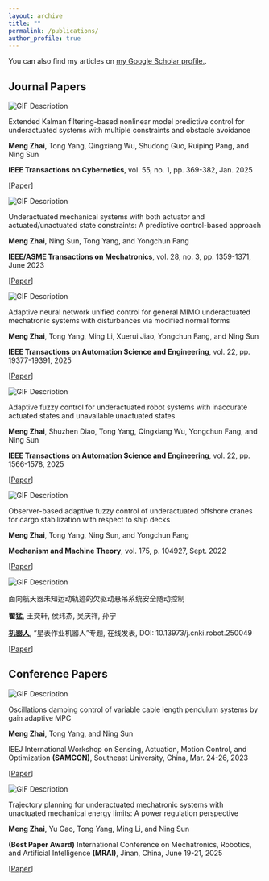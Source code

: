 ```yaml
---
layout: archive
title: ""
permalink: /publications/
author_profile: true
---
```


<!-- {% if author.googlescholar %}
  You can also find my articles on <u><a href="{{author.googlescholar}}">my Google Scholar profile</a>.</u>
{% endif %} -->

You can also find my articles on <u><a href="https://scholar.google.com/citations?user=g91ocA8AAAAJ&hl">my Google Scholar profile</a>.</u>.


<head>
  <link rel="stylesheet" href="styles.css">
</head>

## Journal Papers
<div class="paper-container">
  <!-- Left side: GIF -->
  <div class="gif-container">
    <img src="zhaiExtendedKalmanFilteringBased2025.jpg" alt="GIF Description" class="paper-gif">
  </div>
  <!-- Right side: Paper Information -->
  <div class="info-container">
    <p class="paper-title">Extended Kalman filtering-based nonlinear model predictive control for underactuated systems with multiple constraints and obstacle avoidance </p>
    <p class="authors"> <b>Meng Zhai</b>, Tong Yang, Qingxiang Wu, Shudong Guo, Ruiping Pang, and Ning Sun </p>
    <p class="journal"> <b>IEEE Transactions on Cybernetics</b>, vol. 55, no. 1, pp. 369-382, Jan. 2025 </p>
    <p class="url"> [<a href="https://ieeexplore.ieee.org/document/10752633/?arnumber=10752633">Paper</a>] </p>
  </div>
</div>

<div class="paper-container">
  <!-- Left side: GIF -->
  <div class="gif-container">
    <img src="zhaiUnderactuatedMechanicalSystems2023.jpg" alt="GIF Description" class="paper-gif">
  </div>
  <!-- Right side: Paper Information -->
  <div class="info-container">
    <p class="paper-title">Underactuated mechanical systems with both actuator and actuated/unactuated state constraints: A predictive control-based approach </p>
    <p class="authors"> <b>Meng Zhai</b>, Ning Sun, Tong Yang, and Yongchun Fang </p>
    <p class="journal"> <b>IEEE/ASME Transactions on Mechatronics</b>, vol. 28, no. 3, pp. 1359-1371, June 2023 </p>
    <p class="url"> [<a href="https://ieeexplore.ieee.org/document/10001761">Paper</a>] </p>
  </div>
</div>

<div class="paper-container">
  <!-- Left side: GIF -->
  <div class="gif-container">
    <img src="zhaiAdaptiveNeuralNetwork2025.gif" alt="GIF Description" class="paper-gif">
  </div>
  <!-- Right side: Paper Information -->
  <div class="info-container">
    <p class="paper-title">Adaptive neural network unified control for general MIMO underactuated mechatronic systems with disturbances via modified normal forms </p>
    <p class="authors"> <b>Meng Zhai</b>, Tong Yang, Ming Li, Xuerui Jiao, Yongchun Fang, and Ning Sun </p>
    <p class="journal"> <b>IEEE Transactions on Automation Science and Engineering</b>, vol. 22, pp. 19377-19391, 2025 </p>
    <p class="url"> [<a href="https://ieeexplore.ieee.org/document/11099087">Paper</a>] </p>
  </div>
</div>

<div class="paper-container">
  <!-- Left side: GIF -->
  <div class="gif-container">
    <img src="zhaiAdaptiveFuzzyControl2025.jpg" alt="GIF Description" class="paper-gif">
  </div>
  <!-- Right side: Paper Information -->
  <div class="info-container">
    <p class="paper-title">Adaptive fuzzy control for underactuated robot systems with inaccurate actuated states and unavailable unactuated states </p>
    <p class="authors"> <b>Meng Zhai</b>, Shuzhen Diao, Tong Yang, Qingxiang Wu, Yongchun Fang, and Ning Sun </p>
    <p class="journal"> <b>IEEE Transactions on Automation Science and Engineering</b>, vol. 22, pp. 1566-1578, 2025 </p>
    <p class="url"> [<a href="https://ieeexplore.ieee.org/document/10445242/?arnumber=10445242">Paper</a>] </p>
  </div>
</div>

<div class="paper-container">
  <!-- Left side: GIF -->
  <div class="gif-container">
    <img src="zhaiObserverbasedAdaptiveFuzzy2022.jpg" alt="GIF Description" class="paper-gif">
  </div>
  <!-- Right side: Paper Information -->
  <div class="info-container">
    <p class="paper-title">Observer-based adaptive fuzzy control of underactuated offshore cranes for cargo stabilization with respect to ship decks </p>
    <p class="authors"> <b>Meng Zhai</b>, Tong Yang, Ning Sun, and Yongchun Fang </p>
    <p class="journal"> <b>Mechanism and Machine Theory</b>, vol. 175, p. 104927, Sept. 2022 </p>
    <p class="url"> [<a href="https://linkinghub.elsevier.com/retrieve/pii/S0094114X22001859">Paper</a>] </p>
  </div>
</div>

<div class="paper-container">
  <!-- Left side: GIF -->
  <div class="gif-container">
    <img src="仿真飞跃.gif" alt="GIF Description" class="paper-gif">
  </div>
  <!-- Right side: Paper Information -->
  <div class="info-container">
    <p class="paper-title">面向航天器未知运动轨迹的欠驱动悬吊系统安全随动控制 </p>
    <p class="authors"> <b>翟猛</b>, 王奕轩, 侯玮杰, 吴庆祥, 孙宁 </p>
    <p class="journal"> <b><a href="https://robot.sia.cn/">机器人</a></b>, “星表作业机器人”专题, 在线发表, DOI: 10.13973/j.cnki.robot.250049 </p>
    <p class="url"> [<a href="https://kns.cnki.net/kcms2/article/abstract?v=3-fZNjprSayjEudwNKfbNL_NbFvUID2aILh8t2Mf70FxzyDHluV_YMTZfw6t6HxgA-AJwBwtBCcyxEuvkhf6Yev2O4HI6UsNJvHs9qDmhXGSgHqRAOUhbNwxyxpr051hR_kebqVN0d8GFX9ECHAMvClnjuNRhRXoUvHLMb4mwjZ4VGC6wTRtXg==&uniplatform=NZKPT&language=CHS">Paper</a>] </p>
  </div>
</div>

## Conference Papers
<div class="paper-container">
  <!-- Left side: GIF -->
  <div class="gif-container">
    <img src="zhaiOscillationsDampingControl2023.jpg" alt="GIF Description" class="paper-gif">
  </div>
  <!-- Right side: Paper Information -->
  <div class="info-container">
    <p class="paper-title">Oscillations damping control of variable cable length pendulum systems by gain adaptive MPC </p>
    <p class="authors"> <b>Meng Zhai</b>, Tong Yang, and Ning Sun </p>
    <p class="journal"> IEEJ International Workshop on Sensing, Actuation, Motion Control, and Optimization <b>(SAMCON)</b>, Southeast University, China, Mar. 24-26, 2023 </p>
    <p class="url"> [<a href="Zhai 等 - Oscillations Damping Control of Variable Cable Len.pdf">Paper</a>] </p>
  </div>
</div>

<div class="paper-container">
  <!-- Left side: GIF -->
  <div class="gif-container">
    <img src="MRAI2025-Unactuated Energy Limit-TP.jpg" alt="GIF Description" class="paper-gif">
  </div>
  <!-- Right side: Paper Information -->
  <div class="info-container">
    <p class="paper-title">Trajectory planning for underactuated mechatronic systems with unactuated mechanical energy limits: A power regulation perspective </p>
    <p class="authors"> <b>Meng Zhai</b>, Yu Gao, Tong Yang, Ming Li, and Ning Sun </p>
    <p class="journal"> <b>(Best Paper Award)</b> International Conference on Mechatronics, Robotics, and Artificial Intelligence <b>(MRAI)</b>, Jinan, China, June 19-21, 2025 </p>
    <p class="url"> [<a href="https://ieeexplore.ieee.org/document/11135577">Paper</a>] </p>
  </div>
</div>
